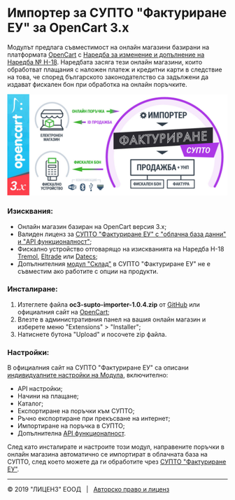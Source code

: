 #  Импортер за СУПТО "Фактуриране ЕУ" за OpenCart 3.x
Модулът предлага съвместимост на онлайн магазини базирани на платформата [OpenCart](https://www.opencart.com/) с [Наредба за изменение и допълнение на Наредба № Н-18](https://nap.bg/document?id=1265). Наредбата засяга тези онлайн магазини, които обработват плащания с наложен платеж  и кредитни карти в следствие на това, че според българското законодателство са задължени да издават фискален бон при обработка на онлайн поръчките. 

![СУПТО Импортер за OpenCart 3](/upload/system/library/fakturirane/preview.jpg)

### Изисквания:
- Онлайн магазин базиран на OpenCart версия 3.x;
- Валиден лиценз за [СУПТО "Фактуриране ЕУ" с "облачна база данни" и "API функционалност"](https://fakturirane.eu/license/?supto=1&api=1&remote=1);
- Фискално устройство отговарящо на изискванията на Наредба Н-18 [Tremol](https://xn--n1abffd.com/%D1%81%D1%83%D0%BF%D1%82%D0%BE-%D1%83%D1%81%D1%82%D1%80%D0%BE%D0%B9%D1%81%D1%82%D0%B2%D0%B0/?provider_id=1), [Eltrade](https://xn--n1abffd.com/%D1%81%D1%83%D0%BF%D1%82%D0%BE-%D1%83%D1%81%D1%82%D1%80%D0%BE%D0%B9%D1%81%D1%82%D0%B2%D0%B0/?provider_id=3) или [Datecs](https://xn--n1abffd.com/%D1%81%D1%83%D0%BF%D1%82%D0%BE-%D1%83%D1%81%D1%82%D1%80%D0%BE%D0%B9%D1%81%D1%82%D0%B2%D0%B0/);
- Допълнителния [модул "Склад"](https://fakturirane.eu/skladova-programa/) в СУПТО "Фактуриране ЕУ" не е съвместим ако работите с опции на продукти.


### Инсталиране:  
1) Изтеглете файла __oc3-supto-importer-1.0.4.zip__ от [GitHub](https://github.com/evtimov/oc3-supto-importer/archive/1.0.4.zip) или официалния сайт на [OpenCart](https://www.opencart.com/index.php?route=marketplace/download&extension_id=37065);
2) Влезте в административния панел на вашия онлайн магазин и изберете меню "Extensions" > "Installer";
3) Натиснете бутона "Upload" и посочете zip файла.

### Настройки:
В официалния сайт на СУПТО "Фактуриране ЕУ" са описани [индивидуалните настройки на Модула](https://fakturirane.eu/za-online-magazin/), включително:

- API настройки;
- Начини на плащане;
- Каталог;
- Експортиране на поръчки към СУПТО;
- Ръчно експортиране при прекъсване на интернет;
- Импортиране на поръчка в СУПТО;
- Допълнителна [API функционалност](https://fakturirane.eu/help/api/).

След като инсталирате и настроите този модул, направените поръчки в онлайн магазина автоматично се импортират в облачната база на СУПТО, след което можете да ги обработите чрез [СУПТО "Фактуриране ЕУ"](https://fakturirane.eu/supto/).

---
&copy; 2019 "ЛИЦЕНЗ" ЕООД  &nbsp;  | &nbsp; [Авторско право и лиценз](LICENSE.md)
